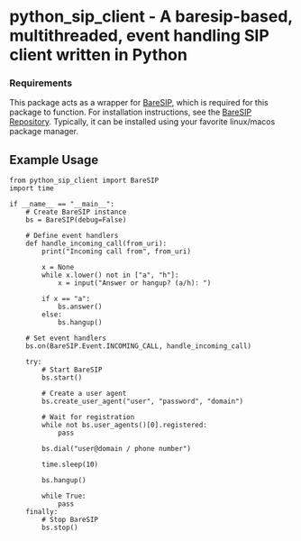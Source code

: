# python_sip_client - A baresip-based, multithreaded, event handling SIP client written in Python

### Requirements

This package acts as a wrapper for [BareSIP](https://github.com/baresip/baresip), which is required for this package to function. For installation instructions, see the [BareSIP Repository](https://github.com/baresip/baresip). Typically, it can be installed using your favorite linux/macos package manager.

## Example Usage
    from python_sip_client import BareSIP
    import time

    if __name__ == "__main__":
        # Create BareSIP instance
        bs = BareSIP(debug=False)

        # Define event handlers
        def handle_incoming_call(from_uri):
            print("Incoming call from", from_uri)
            
            x = None
            while x.lower() not in ["a", "h"]:
                x = input("Answer or hangup? (a/h): ")
            
            if x == "a":
                bs.answer()
            else:
                bs.hangup()

        # Set event handlers
        bs.on(BareSIP.Event.INCOMING_CALL, handle_incoming_call)

        try:
            # Start BareSIP
            bs.start()
            
            # Create a user agent
            bs.create_user_agent("user", "password", "domain")

            # Wait for registration
            while not bs.user_agents()[0].registered:
                pass

            bs.dial("user@domain / phone number")

            time.sleep(10)

            bs.hangup()

            while True:
                pass
        finally:
            # Stop BareSIP
            bs.stop()
